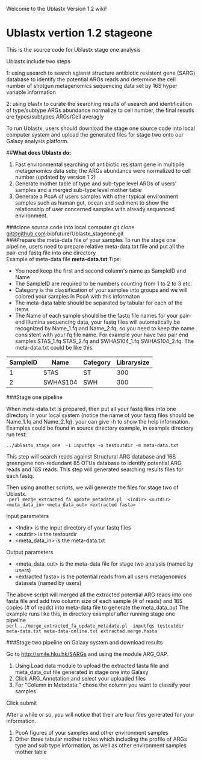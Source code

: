 
Welcome to the Ublastx Version 1.2 wiki! 

# Ublastx vertion 1.2 stageone
This is the source code for Ublastx stage one analysis

Ublastx include two steps

1: using usearch to search agianst structure antibiotic resistent gene (SARG) database to identify the potential ARGs reads and determine the cell number of shotgun metagenomics sequencing data set by 16S hyper variable information

2: using blastx to curate the searching results of usearch and identification of type/subtype ARGs abundance normalize to cell number, the final resutls are types/subtypes ARGs/Cell averagly

To run Ublastx, users should download the stage one source code into local computer system and upload the generated files for stage two onto our Galaxy analysis platform. 

##**What does Ublastx do:**   
1. Fast environmental searching of antibiotic resistant gene in multipile metagenomics data sets; the ARGs abundance were normalized to cell number (updated by version 1.2)
2. Generate mother table of type and sub-type level ARGs of users' samples and a merged sub-type level mother table    
3. Generate a PcoA of users samples with other typical environment samples such as human gut, ocean and sediment to show the relationship of user concerned samples with already sequenced environment.

###clone source code into local computer
    git clone  git@github.com:biofuture/Ublastx_stageone.git  
###Prepare the meta-data file of your samples
 To run the stage one pipeline, users need to prepare relative meta-data.txt file and put all the pair-end fastq file into one directory  
Example of meta-data file **meta-data.txt**  Tips:   
* You need keep the first and second column's name as SampleID and Name
* The SampleID are required to be numbers counting from 1 to 2 to 3 etc.
* Category is the classification of your samples into groups and we will colored your samples in PcoA with this informaton
* The meta-data table should be separated by tabular for each of the items 
* The Name of each sample should be the fastq file names for your pair-end Illumina sequencing data, your fastq files will automatically be recognized by Name_1.fq and Name_2.fq, so you need to keep the name consistent with your fq file name.  For example your have two pair end samples STAS_1.fq STAS_2.fq and SWHAS104_1.fq SWHAS104_2.fq. The meta-data.txt could be like this.

SampleID | Name | Category | Librarysize
---------|------|-----------|------------ 
 1       | STAS | ST  |         300  
 2       | SWHAS104 | SWH  |         300

###Stage one pipeline

When meta-data.txt is prepared, then put all your fastq files into one directory in your local system (notice the name of your fastq files should be Name_1.fq and Name_2.fq). your can give -h to show the help information. Examples could be found in source directory example, in example directory run test:   

`../ublastx_stage_one  -i inputfqs -o testoutdir -m meta-data.txt`  

This step will search reads against Structural ARG database and 16S greengene non-redundant 85 OTUs database to identify potential ARG reads and 16S reads. This step will generated searching results files for each fastq.  
 
Then using another scripts, we will generate the files for stage two of Ublastx.   
` perl merge_extracted_fa_update_metadate.pl  <Indir> <outdir> <meta_data_in> <meta_data_out> <extracted fasta>`  

Input parameters
* \<Indir\> is the input directory of your fastq files
* \<outdir\> is the testourdir
* \<meta_data_in\> is the meta-data.txt  

Output parameters
* \<meta_data_out\> is the meta-data file for stage two analysis (named by users)
* \<extracted fasta\> is the potential reads from all users metagenomics datasets (named by users)

The above script will merged all the extracted potential ARG reads into one fasta file and add two column size of each sample (# of reads) and 16S copies (# of reads) into meta-data file to generate the meta_data_out 
The example runs like this, in directory example/ after running stage one pipeline  
`perl ../merge_extracted_fa_update_metadate.pl  inputfqs testoutdir meta-data.txt meta-data-online.txt extracted.merge.fasta`  

###Stage two pipeline on Galaxy system and download results

Go to http://smile.hku.hk/SARGs and using the module ARG_OAP.  

1. Using Load data module to upload the extracted fasta file and meta_data_out file generated in stage one into Galaxy  
2. Click ARG_Annotation and select your uploaded files  
3. For \"Column in Metadata:\" chose the column you want to classify your samples  

Click submit

After a while or so, you will notice that their are four files generated for your information.  
 
1. PcoA figures of your samples and other environment samples  
2. Other three tabular mother tables which including the profile of ARGs type and sub type information, as well as other environment samples mother table  



